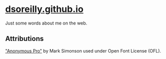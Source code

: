 # [dsoreilly.github.io](https://dsoreilly.github.io)

Just some words about me on the web.

## Attributions

["Anonymous Pro"](https://www.marksimonson.com/fonts/view/anonymous-pro) by Mark Simonson used under Open Font License (OFL).
